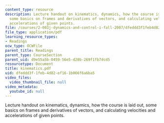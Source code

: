 ```yaml
---
content_type: resource
description: Lecture handout on kinematics, dynamics, how the course is laid out,
  some basics on frames and derivatives of vectors, and calculating velocities and
  accelerations of given points.
file: /courses/2-003j-dynamics-and-control-i-fall-2007/dfeddd3f1feb4d82ef161b066f6a6ba5_kinematics.pdf
file_type: application/pdf
learning_resource_types:
- Readings
ocw_type: OCWFile
parent_title: Readings
parent_type: CourseSection
parent_uid: d9e55a5b-0459-56e5-d20b-269f1fb7dcd5
resourcetype: Document
title: kinematics.pdf
uid: dfeddd3f-1feb-4d82-ef16-1b066f6a6ba5
video_files:
  video_thumbnail_file: null
video_metadata:
  youtube_id: null
---
```

Lecture handout on kinematics, dynamics, how the course is laid out, some basics on frames and derivatives of vectors, and calculating velocities and accelerations of given points.


